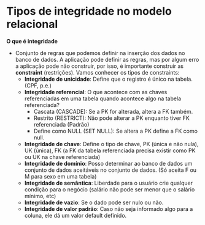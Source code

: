 #  Tipos de integridade no modelo relacional

**O que é integridade**
  - Conjunto de regras que podemos definir na inserção dos dados no banco de dados. A aplicação pode definir as regras, mas por algum erro a aplicação pode não construir, por isso, é importante construir as **constraint** (restrições). Vamos conhecer os tipos de constraints:
    - **Integridade de unicidade**: Define que o registro é único na tabela. (CPF, p.e.)
    - **Integridade referencial**: O que acontece com as chaves referenciadas em uma tabela quando acontece algo na tabela referenciada?
      - Cascata (CASCADE): Se a PK for alterada, altera a FK também.
      - Restrito (RESTRICT): Não pode alterar a PK enquanto tiver FK referenciada (Padrão)
      - Define como NULL (SET NULL): Se altera a PK define a FK como null.
    - **Integridade de chave**: Define o tipo de chave, PK (única e não nula), UK (única), FK (a FK da tabela referenciada precisa existir como PK ou UK na chave referenciada)
    - **Integridade de domínio**: Posso determinar ao banco de dados um conjunto de dados aceitáveis no conjunto de dados. (Só aceita F ou M para sexo em uma tabela)
    - **Integridade de semântica**: Liberdade para o usuário crie qualquer condição para o negócio (salário não pode ser menor que o salário mínimo, etc)
    - **Integridade de vazio**: Se o dado pode ser nulo ou não.
    - **Integridade de valor padrão**: Caso não seja informado algo para a coluna, ele dá um valor default definido.